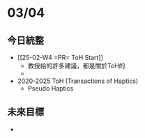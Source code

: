 # 03/04
## 今日統整
- [[25-02-W4 =PR= ToH Start]]
	- 教授給的許多建議，都是關於ToH的
	- 
- 2020-2025 ToH (Transactions of Haptics)
	- Pseudo Haptics
## 未來目標
- 